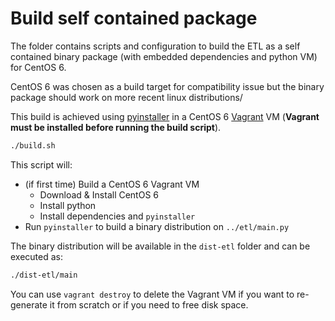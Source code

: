 # Build self contained package

The folder contains scripts and configuration to build the ETL as a
self contained binary package (with embedded dependencies and python VM)
for CentOS 6.

CentOS 6 was chosen as a build target for compatibility issue but the
binary package should work on more recent linux distributions/

This build is achieved using [pyinstaller](https://www.pyinstaller.org/) 
in a CentOS 6 [Vagrant](https://www.vagrantup.com) VM (**Vagrant must be
installed before running the build script**).

```sh
./build.sh
```

This script will:
 - (if first time) Build a CentOS 6 Vagrant VM
    - Download & Install CentOS 6
    - Install python
    - Install dependencies and `pyinstaller`
 - Run `pyinstaller` to build a binary distribution on `../etl/main.py`

The binary distribution will be available in the `dist-etl` folder and
can be executed as:

```sh
./dist-etl/main
```

You can use `vagrant destroy` to delete the Vagrant VM if you want to
re-generate it from scratch or if you need to free disk space.